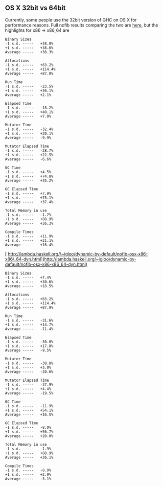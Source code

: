 ## OS X 32bit vs 64bit



Currently, some people use the 32bit version of GHC on OS X for performance reasons. Full nofib results comparing the two are
[
here](http://lambda.haskell.org/~igloo/dynamic-by-default/nofib-osx-x86-x86_64-base.html), but the highlights for x86 -\> x86\_64 are


```wiki
Binary Sizes
-1 s.d.	-----	+38.0%
+1 s.d.	-----	+38.6%
Average	-----	+38.3%

Allocations
-1 s.d.	-----	+63.2%
+1 s.d.	-----	+114.4%
Average	-----	+87.0%

Run Time
-1 s.d.	-----	-23.5%
+1 s.d.	-----	+36.1%
Average	-----	+2.1%

Elapsed Time
-1 s.d.	-----	-18.2%
+1 s.d.	-----	+40.1%
Average	-----	+7.0%

Mutator Time
-1 s.d.	-----	-32.4%
+1 s.d.	-----	+20.1%
Average	-----	-9.9%

Mutator Elapsed Time
-1 s.d.	-----	-28.7%
+1 s.d.	-----	+22.5%
Average	-----	-6.6%

GC Time
-1 s.d.	-----	+4.5%
+1 s.d.	-----	+74.8%
Average	-----	+35.2%

GC Elapsed Time
-1 s.d.	-----	+7.9%
+1 s.d.	-----	+75.1%
Average	-----	+37.4%

Total Memory in use
-1 s.d.	-----	-1.7%
+1 s.d.	-----	+88.9%
Average	-----	+36.3%

Compile Times
-1 s.d.	-----	+11.9%
+1 s.d.	-----	+21.1%
Average	-----	+16.4%
```


[
http://lambda.haskell.org/\~igloo/dynamic-by-default/nofib-osx-x86-x86\_64-dyn.html](http://lambda.haskell.org/~igloo/dynamic-by-default/nofib-osx-x86-x86_64-dyn.html)


```wiki
Binary Sizes
-1 s.d.	-----	+7.4%
+1 s.d.	-----	+30.6%
Average	-----	+18.5%

Allocations
-1 s.d.	-----	+63.2%
+1 s.d.	-----	+114.4%
Average	-----	+87.0%

Run Time
-1 s.d.	-----	-31.6%
+1 s.d.	-----	+14.7%
Average	-----	-11.4%

Elapsed Time
-1 s.d.	-----	-30.0%
+1 s.d.	-----	+17.0%
Average	-----	-9.5%

Mutator Time
-1 s.d.	-----	-38.8%
+1 s.d.	-----	+3.0%
Average	-----	-20.6%

Mutator Elapsed Time
-1 s.d.	-----	-37.9%
+1 s.d.	-----	+4.4%
Average	-----	-19.5%

GC Time
-1 s.d.	-----	-11.9%
+1 s.d.	-----	+54.1%
Average	-----	+16.5%

GC Elapsed Time
-1 s.d.	-----	-8.0%
+1 s.d.	-----	+56.7%
Average	-----	+20.0%

Total Memory in use
-1 s.d.	-----	-1.9%
+1 s.d.	-----	+88.9%
Average	-----	+36.1%

Compile Times
-1 s.d.	-----	-8.9%
+1 s.d.	-----	+2.9%
Average	-----	-3.1%
```